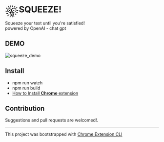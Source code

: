 # <img src="public/icons/icon_48.png" width="45" align="left"> SQUEEZE!

Squeeze your text until you're satisfied!
<br>
powered by OpenAI - chat gpt

## DEMO
![squeeze_demo](https://user-images.githubusercontent.com/63776725/232964794-2e31b0c6-0e6e-4a8f-9b35-88b919a16836.gif)

## Install

- npm run watch
- npm run build
- [How to Install **Chrome** extension](https://developer.chrome.com/docs/extensions/mv3/getstarted/development-basics/#load-unpacked)


## Contribution

Suggestions and pull requests are welcomed!.

---

This project was bootstrapped with [Chrome Extension CLI](https://github.com/dutiyesh/chrome-extension-cli)

